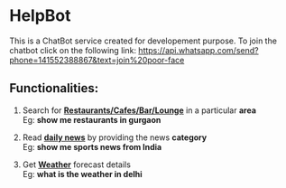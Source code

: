 # HelpBot
This is a ChatBot service created for developement purpose.
To join the chatbot click on the following link:
  https://api.whatsapp.com/send?phone=141552388867&text=join%20poor-face
  
## Functionalities:
  1. Search for <b><u>Restaurants/Cafes/Bar/Lounge</u></b> in a particular <b>area</b> <br>
    Eg:  <b> show me restaurants in gurgaon </b>
  
  2. Read <b><u>daily news</u></b> by providing the news <b>category</b> <br>
    Eg: <b> show me sports news from India</b>
    
  3. Get <b><u>Weather</u></b> forecast details <br>
    Eg: <b> what is the weather in delhi </b>
